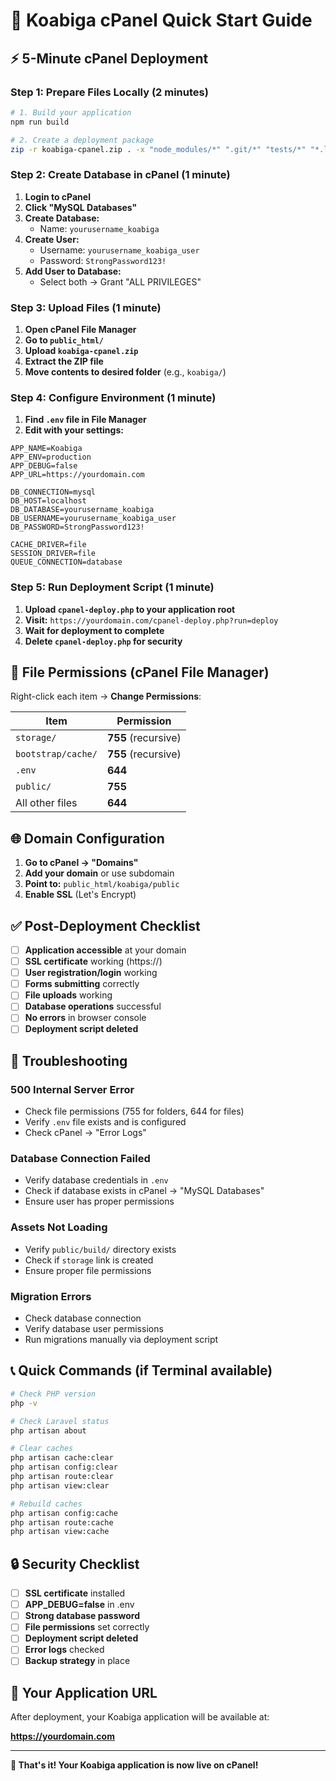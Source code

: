# 🚀 Koabiga cPanel Quick Start Guide

## ⚡ 5-Minute cPanel Deployment

### Step 1: Prepare Files Locally (2 minutes)

```bash
# 1. Build your application
npm run build

# 2. Create a deployment package
zip -r koabiga-cpanel.zip . -x "node_modules/*" ".git/*" "tests/*" "*.log" "storage/logs/*" "storage/framework/cache/*" "storage/framework/sessions/*" "storage/framework/views/*"
```

### Step 2: Create Database in cPanel (1 minute)

1. **Login to cPanel**
2. **Click "MySQL Databases"**
3. **Create Database:**
   - Name: `yourusername_koabiga`
4. **Create User:**
   - Username: `yourusername_koabiga_user`
   - Password: `StrongPassword123!`
5. **Add User to Database:**
   - Select both → Grant "ALL PRIVILEGES"

### Step 3: Upload Files (1 minute)

1. **Open cPanel File Manager**
2. **Go to `public_html/`**
3. **Upload `koabiga-cpanel.zip`**
4. **Extract the ZIP file**
5. **Move contents to desired folder** (e.g., `koabiga/`)

### Step 4: Configure Environment (1 minute)

1. **Find `.env` file in File Manager**
2. **Edit with your settings:**

```env
APP_NAME=Koabiga
APP_ENV=production
APP_DEBUG=false
APP_URL=https://yourdomain.com

DB_CONNECTION=mysql
DB_HOST=localhost
DB_DATABASE=yourusername_koabiga
DB_USERNAME=yourusername_koabiga_user
DB_PASSWORD=StrongPassword123!

CACHE_DRIVER=file
SESSION_DRIVER=file
QUEUE_CONNECTION=database
```

### Step 5: Run Deployment Script (1 minute)

1. **Upload `cpanel-deploy.php` to your application root**
2. **Visit:** `https://yourdomain.com/cpanel-deploy.php?run=deploy`
3. **Wait for deployment to complete**
4. **Delete `cpanel-deploy.php` for security**

## 🔧 File Permissions (cPanel File Manager)

Right-click each item → **Change Permissions**:

| Item | Permission |
|------|------------|
| `storage/` | **755** (recursive) |
| `bootstrap/cache/` | **755** (recursive) |
| `.env` | **644** |
| `public/` | **755** |
| All other files | **644** |

## 🌐 Domain Configuration

1. **Go to cPanel → "Domains"**
2. **Add your domain** or use subdomain
3. **Point to:** `public_html/koabiga/public`
4. **Enable SSL** (Let's Encrypt)

## ✅ Post-Deployment Checklist

- [ ] **Application accessible** at your domain
- [ ] **SSL certificate** working (https://)
- [ ] **User registration/login** working
- [ ] **Forms submitting** correctly
- [ ] **File uploads** working
- [ ] **Database operations** successful
- [ ] **No errors** in browser console
- [ ] **Deployment script deleted**

## 🚨 Troubleshooting

### **500 Internal Server Error**
- Check file permissions (755 for folders, 644 for files)
- Verify `.env` file exists and is configured
- Check cPanel → "Error Logs"

### **Database Connection Failed**
- Verify database credentials in `.env`
- Check if database exists in cPanel → "MySQL Databases"
- Ensure user has proper permissions

### **Assets Not Loading**
- Verify `public/build/` directory exists
- Check if `storage` link is created
- Ensure proper file permissions

### **Migration Errors**
- Check database connection
- Verify database user permissions
- Run migrations manually via deployment script

## 📞 Quick Commands (if Terminal available)

```bash
# Check PHP version
php -v

# Check Laravel status
php artisan about

# Clear caches
php artisan cache:clear
php artisan config:clear
php artisan route:clear
php artisan view:clear

# Rebuild caches
php artisan config:cache
php artisan route:cache
php artisan view:cache
```

## 🔒 Security Checklist

- [ ] **SSL certificate** installed
- [ ] **APP_DEBUG=false** in .env
- [ ] **Strong database password**
- [ ] **File permissions** set correctly
- [ ] **Deployment script deleted**
- [ ] **Error logs** checked
- [ ] **Backup strategy** in place

## 🎯 Your Application URL

After deployment, your Koabiga application will be available at:

**https://yourdomain.com**

---

**🎉 That's it! Your Koabiga application is now live on cPanel!** 